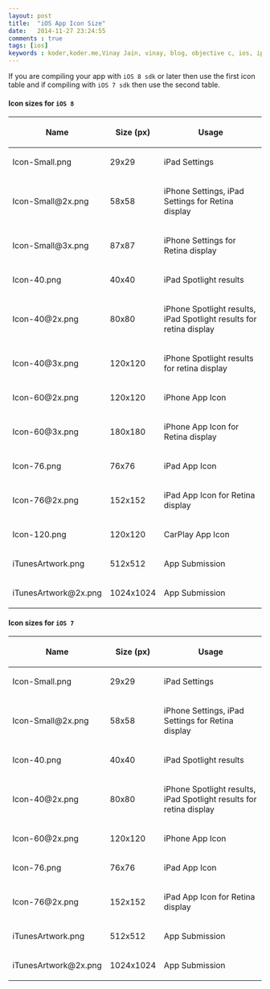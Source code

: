 ```yaml
---
layout: post
title:  "iOS App Icon Size"
date:   2014-11-27 23:24:55
comments : true
tags: [ios]
keywords : koder,koder.me,Vinay Jain, vinay, blog, objective c, ios, iphone, ipad, swift, objc, app icon, size
---
```


If you are compiling your app with `iOS 8 sdk` or later then use the first icon table and if compiling with `iOS 7 sdk` then use the second table.

#### Icon sizes for `iOS 8` ####

<table class="table table-striped table-bordered">
      <thead>
        <tr>
          <th>
            <p>Name</p>
          </th>
          <th>
            <p>Size (px)</p>
          </th>
          <th>
            <p>Usage</p>
          </th>
        </tr>
      </thead>
      <tbody>
        <tr>
          <td>
            <p>Icon-Small.png</p>
          </td>
          <td>
            <p>29x29</p>
          </td>
          <td>
            <p>iPad Settings</p>
          </td>
        </tr>
        <tr>
          <td>
            <p>Icon-Small@2x.png</p>
          </td>
          <td>
            <p>58x58</p>
          </td>
          <td>
            <p>iPhone Settings, iPad Settings for Retina display</p>
          </td>
        </tr>
        <tr>
          <td>
            <p>Icon-Small@3x.png</p>
          </td>
          <td>
            <p>87x87</p>
          </td>
          <td>
            <p>iPhone Settings for Retina display</p>
          </td>
        </tr>
        <tr>
          <td>
            <p>Icon-40.png</p>
          </td>
          <td>
            <p>40x40</p>
          </td>
          <td>
            <p>iPad Spotlight results</p>
          </td>
        </tr>
        <tr>
          <td>
            <p>Icon-40@2x.png</p>
          </td>
          <td>
            <p>80x80</p>
          </td>
          <td>
            <p>iPhone Spotlight results, iPad Spotlight results for retina
            display</p>
          </td>
        </tr>
        <tr>
          <td>
            <p>Icon-40@3x.png</p>
          </td>
          <td>
            <p>120x120</p>
          </td>
          <td>
            <p>iPhone Spotlight results for retina
            display</p>
          </td>
        </tr>
        <tr>
          <td>
            <p>Icon-60@2x.png</p>
          </td>
          <td>
            <p>120x120</p>
          </td>
          <td>
            <p>iPhone App Icon</p>
          </td>
        </tr>
        <tr>
          <td>
            <p>Icon-60@3x.png</p>
          </td>
          <td>
            <p>180x180</p>
          </td>
          <td>
            <p>iPhone App Icon for Retina display</p>
          </td>
        </tr>
        <tr>
          <td>
            <p>Icon-76.png</p>
          </td>
          <td>
            <p>76x76</p>
          </td>
          <td>
            <p>iPad App Icon</p>
          </td>
        </tr>
        <tr>
          <td>
            <p>Icon-76@2x.png</p>
          </td>
          <td>
            <p>152x152</p>
          </td>
          <td>
            <p>iPad App Icon for Retina display</p>
          </td>
        </tr>
        <tr>
          <td>
            <p>Icon-120.png</p>
          </td>
          <td>
            <p>120x120</p>
          </td>
          <td>
            <p>CarPlay App Icon</p>
          </td>
        </tr>
        <tr>
          <td>
            <p>iTunesArtwork.png</p>
          </td>
          <td>
            <p>512x512</p>
          </td>
          <td>
            <p>App Submission</p>
          </td>
        </tr>
        <tr>
          <td>
            <p>iTunesArtwork@2x.png</p>
          </td>
          <td>
            <p>1024x1024</p>
          </td>
          <td>
            <p>App Submission</p>
          </td>
        </tr>
      </tbody>
    </table>

#### Icon sizes for `iOS 7` ####

<table class="table table-striped table-bordered">
      <thead>
        <tr>
          <th>
            <p>Name</p>
          </th>
          <th>
            <p>Size (px)</p>
          </th>
          <th>
            <p>Usage</p>
          </th>
        </tr>
      </thead>
      <tbody>
        <tr>
          <td>
            <p>Icon-Small.png</p>
          </td>
          <td>
            <p>29x29</p>
          </td>
          <td>
            <p>iPad Settings</p>
          </td>
        </tr>
        <tr>
          <td>
            <p>Icon-Small@2x.png</p>
          </td>
          <td>
            <p>58x58</p>
          </td>
          <td>
            <p>iPhone Settings, iPad Settings for Retina display</p>
          </td>
        </tr>
        <tr>
          <td>
            <p>Icon-40.png</p>
          </td>
          <td>
            <p>40x40</p>
          </td>
          <td>
            <p>iPad Spotlight results</p>
          </td>
        </tr>
        <tr>
          <td>
            <p>Icon-40@2x.png</p>
          </td>
          <td>
            <p>80x80</p>
          </td>
          <td>
            <p>iPhone Spotlight results, iPad Spotlight results for retina
            display</p>
          </td>
        </tr>
        <tr>
          <td>
            <p>Icon-60@2x.png</p>
          </td>
          <td>
            <p>120x120</p>
          </td>
          <td>
            <p>iPhone App Icon</p>
          </td>
        </tr>
        <tr>
          <td>
            <p>Icon-76.png</p>
          </td>
          <td>
            <p>76x76</p>
          </td>
          <td>
            <p>iPad App Icon</p>
          </td>
        </tr>
        <tr>
          <td>
            <p>Icon-76@2x.png</p>
          </td>
          <td>
            <p>152x152</p>
          </td>
          <td>
            <p>iPad App Icon for Retina display</p>
          </td>
        </tr>
        <tr>
          <td>
            <p>iTunesArtwork.png</p>
          </td>
          <td>
            <p>512x512</p>
          </td>
          <td>
            <p>App Submission</p>
          </td>
        </tr>
        <tr>
          <td>
            <p>iTunesArtwork@2x.png</p>
          </td>
          <td>
            <p>1024x1024</p>
          </td>
          <td>
            <p>App Submission</p>
          </td>
        </tr>
      </tbody>
    </table>
